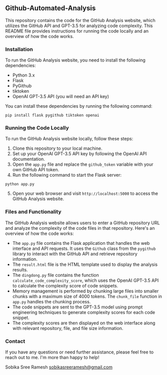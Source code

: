 ## Github-Automated-Analysis

This repository contains the code for the GitHub Analysis website, which utilizes the GitHub API and GPT-3.5 for analyzing code complexity. This README file provides instructions for running the code locally and an overview of how the code works.

### Installation

To run the GitHub Analysis website, you need to install the following dependencies:

- Python 3.x
- Flask
- PyGithub
- tiktoken
- OpenAI GPT-3.5 API (you will need an API key)

You can install these dependencies by running the following command:

```shell
pip install flask pygithub tiktoken openai
```

### Running the Code Locally

To run the GitHub Analysis website locally, follow these steps:

1. Clone this repository to your local machine.
2. Set up your OpenAI GPT-3.5 API key by following the OpenAI API documentation.
3. Open the `app.py` file and replace the `github_token` variable with your own GitHub API token.
4. Run the following command to start the Flask server:

```shell
python app.py
```

5. Open your web browser and visit `http://localhost:5000` to access the GitHub Analysis website.

### Files and Functionality

The GitHub Analysis website allows users to enter a GitHub repository URL and analyze the complexity of the code files in that repository. Here's an overview of how the code works:

- The `app.py` file contains the Flask application that handles the web interface and API requests. It uses the `Github` class from the `pygithub` library to interact with the GitHub API and retrieve repository information.
- The `result.html` file is the HTML template used to display the analysis results.
- The `dingdong.py` file contains the function `calculate_code_complexity_score`, which uses the OpenAI GPT-3.5 API to calculate the complexity score of code snippets.
- Memory management is performed by chunking large files into smaller chunks with a maximum size of 4000 tokens. The `chunk_file` function in `app.py` handles the chunking process.
- The code snippets are sent to the GPT-3.5 model using prompt engineering techniques to generate complexity scores for each code snippet.
- The complexity scores are then displayed on the web interface along with relevant repository, file, and file size information.

### Contact

If you have any questions or need further assistance, please feel free to reach out to me. I'm more than happy to help!

Sobika Sree Ramesh
sobikasreeramesh@gmail.com
